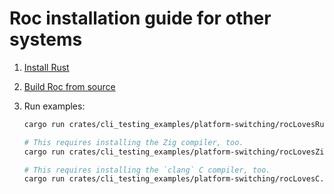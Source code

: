 # Roc installation guide for other systems

1. [Install Rust](https://rustup.rs/)

1. [Build Roc from source](../BUILDING_FROM_SOURCE.md)

1. Run examples:

    ```sh
    cargo run crates/cli_testing_examples/platform-switching/rocLovesRust.roc

    # This requires installing the Zig compiler, too.
    cargo run crates/cli_testing_examples/platform-switching/rocLovesZig.roc

    # This requires installing the `clang` C compiler, too.
    cargo run crates/cli_testing_examples/platform-switching/rocLovesC.roc
    ```
